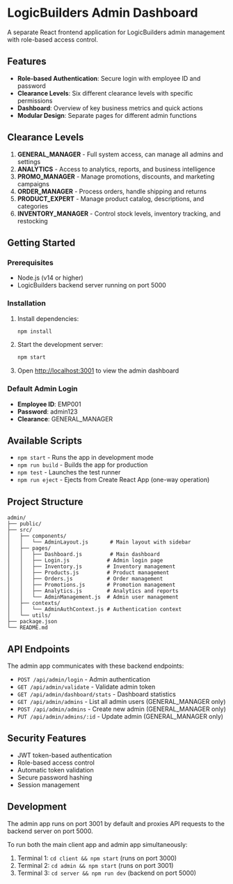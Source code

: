 # LogicBuilders Admin Dashboard

A separate React frontend application for LogicBuilders admin management with role-based access control.

## Features

- **Role-based Authentication**: Secure login with employee ID and password
- **Clearance Levels**: Six different clearance levels with specific permissions
- **Dashboard**: Overview of key business metrics and quick actions
- **Modular Design**: Separate pages for different admin functions

## Clearance Levels

1. **GENERAL_MANAGER** - Full system access, can manage all admins and settings
2. **ANALYTICS** - Access to analytics, reports, and business intelligence  
3. **PROMO_MANAGER** - Manage promotions, discounts, and marketing campaigns
4. **ORDER_MANAGER** - Process orders, handle shipping and returns
5. **PRODUCT_EXPERT** - Manage product catalog, descriptions, and categories
6. **INVENTORY_MANAGER** - Control stock levels, inventory tracking, and restocking

## Getting Started

### Prerequisites

- Node.js (v14 or higher)
- LogicBuilders backend server running on port 5000

### Installation

1. Install dependencies:
   ```bash
   npm install
   ```

2. Start the development server:
   ```bash
   npm start
   ```

3. Open [http://localhost:3001](http://localhost:3001) to view the admin dashboard

### Default Admin Login

- **Employee ID**: EMP001
- **Password**: admin123
- **Clearance**: GENERAL_MANAGER

## Available Scripts

- `npm start` - Runs the app in development mode
- `npm run build` - Builds the app for production
- `npm test` - Launches the test runner
- `npm run eject` - Ejects from Create React App (one-way operation)

## Project Structure

```
admin/
├── public/
├── src/
│   ├── components/
│   │   └── AdminLayout.js       # Main layout with sidebar
│   ├── pages/
│   │   ├── Dashboard.js         # Main dashboard
│   │   ├── Login.js            # Admin login page
│   │   ├── Inventory.js        # Inventory management
│   │   ├── Products.js         # Product management
│   │   ├── Orders.js           # Order management
│   │   ├── Promotions.js       # Promotion management
│   │   ├── Analytics.js        # Analytics and reports
│   │   └── AdminManagement.js  # Admin user management
│   ├── contexts/
│   │   └── AdminAuthContext.js # Authentication context
│   └── utils/
├── package.json
└── README.md
```

## API Endpoints

The admin app communicates with these backend endpoints:

- `POST /api/admin/login` - Admin authentication
- `GET /api/admin/validate` - Validate admin token  
- `GET /api/admin/dashboard/stats` - Dashboard statistics
- `GET /api/admin/admins` - List all admin users (GENERAL_MANAGER only)
- `POST /api/admin/admins` - Create new admin (GENERAL_MANAGER only)
- `PUT /api/admin/admins/:id` - Update admin (GENERAL_MANAGER only)

## Security Features

- JWT token-based authentication
- Role-based access control
- Automatic token validation
- Secure password hashing
- Session management

## Development

The admin app runs on port 3001 by default and proxies API requests to the backend server on port 5000.

To run both the main client app and admin app simultaneously:

1. Terminal 1: `cd client && npm start` (runs on port 3000)
2. Terminal 2: `cd admin && npm start` (runs on port 3001)  
3. Terminal 3: `cd server && npm run dev` (backend on port 5000)
